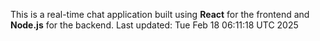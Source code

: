 This is a real-time chat application built using **React** for the frontend and **Node.js** for the backend.
Last updated: Tue Feb 18 06:11:18 UTC 2025
